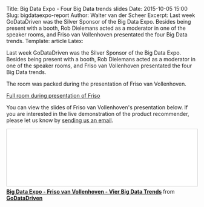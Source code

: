 Title: Big Data Expo - Four Big Data trends slides
Date: 2015-10-05 15:00
Slug: bigdataexpo-report
Author: Walter van der Scheer
Excerpt: Last week GoDataDriven was the Silver Sponsor of the Big Data Expo. Besides being present with a booth, Rob Dielemans acted as a moderator in one of the speaker rooms, and Friso van Vollenhoven presentated the four Big Data trends.
Template: article
Latex:

<span class="lead">Last week GoDataDriven was the Silver Sponsor of the Big Data Expo. Besides being present with a booth, Rob Dielemans acted as a moderator in one of the speaker rooms, and Friso van Vollenhoven presentated the four Big Data trends.</span>

The room was packed during the presentation of Friso van Vollenhoven. 

[Full room during presentation of Friso](/static/images/bigdataexpobigdata/expo-presentatie-friso.jpg)

You can view the slides of Friso van Vollenhoven's presentation below. If you are interested in the live demonstration of the product recommender, please let us know by [sending us an email](mailto:response@godatadriven.com?subject=productrecommender-demo).

<iframe src="//www.slideshare.net/slideshow/embed_code/key/maZ9UkdmLv8TkK" width="800" frameborder="0" marginwidth="0" marginheight="0" scrolling="no" style="border:1px solid #CCC; border-width:1px; margin-bottom:5px; max-width: 100%;" allowfullscreen> </iframe> <div style="margin-bottom:5px"> <strong> <a href="//www.slideshare.net/godatadriven/big-data-expo-friso-van-vollenhoven-vier-big-data-trends" title="Big Data Expo - Friso van Vollenhoven - Vier Big Data Trends" target="_blank">Big Data Expo - Friso van Vollenhoven - Vier Big Data Trends</a> </strong> from <strong><a href="//www.slideshare.net/godatadriven" target="_blank">GoDataDriven</a></strong> </div>
